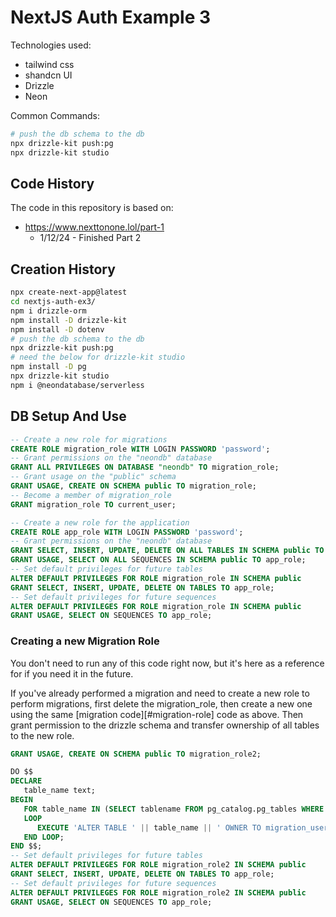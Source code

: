 # NextJS Auth Example 3

Technologies used:

- tailwind css
- shandcn UI
- Drizzle
- Neon

Common Commands:

```bash
# push the db schema to the db
npx drizzle-kit push:pg
npx drizzle-kit studio
```

## Code History

The code in this repository is based on:

- https://www.nexttonone.lol/part-1
  - 1/12/24 - Finished Part 2

## Creation History

```bash
npx create-next-app@latest
cd nextjs-auth-ex3/
npm i drizzle-orm
npm install -D drizzle-kit
npm install -D dotenv
# push the db schema to the db
npx drizzle-kit push:pg
# need the below for drizzle-kit studio
npm install -D pg
npx drizzle-kit studio
npm i @neondatabase/serverless
```

## DB Setup And Use

```sql title="Migration Role"
-- Create a new role for migrations
CREATE ROLE migration_role WITH LOGIN PASSWORD 'password';
-- Grant permissions on the "neondb" database
GRANT ALL PRIVILEGES ON DATABASE "neondb" TO migration_role;
-- Grant usage on the "public" schema
GRANT USAGE, CREATE ON SCHEMA public TO migration_role;
-- Become a member of migration_role
GRANT migration_role TO current_user;
```

```sql title="App Role"
-- Create a new role for the application
CREATE ROLE app_role WITH LOGIN PASSWORD 'password';
-- Grant permissions on the "neondb" database
GRANT SELECT, INSERT, UPDATE, DELETE ON ALL TABLES IN SCHEMA public TO app_role;
GRANT USAGE, SELECT ON ALL SEQUENCES IN SCHEMA public TO app_role;
-- Set default privileges for future tables
ALTER DEFAULT PRIVILEGES FOR ROLE migration_role IN SCHEMA public
GRANT SELECT, INSERT, UPDATE, DELETE ON TABLES TO app_role;
-- Set default privileges for future sequences
ALTER DEFAULT PRIVILEGES FOR ROLE migration_role IN SCHEMA public
GRANT USAGE, SELECT ON SEQUENCES TO app_role;
```

### Creating a new Migration Role

You don't need to run any of this code right now, but it's here as a reference for if you need it in the future.

If you've already performed a migration and need to create a new role to perform migrations, first delete the migration_role, then create a new one using the same [migration code][#migration-role] code as above. Then grant permission to the drizzle schema and transfer ownership of all tables to the new role.

```sql title="New Migration Role"
GRANT USAGE, CREATE ON SCHEMA public TO migration_role2;

DO $$
DECLARE
   table_name text;
BEGIN
   FOR table_name IN (SELECT tablename FROM pg_catalog.pg_tables WHERE schemaname = 'public')
   LOOP
      EXECUTE 'ALTER TABLE ' || table_name || ' OWNER TO migration_user2;';
   END LOOP;
END $$;
-- Set default privileges for future tables
ALTER DEFAULT PRIVILEGES FOR ROLE migration_role2 IN SCHEMA public
GRANT SELECT, INSERT, UPDATE, DELETE ON TABLES TO app_role;
-- Set default privileges for future sequences
ALTER DEFAULT PRIVILEGES FOR ROLE migration_role2 IN SCHEMA public
GRANT USAGE, SELECT ON SEQUENCES TO app_role;
```
